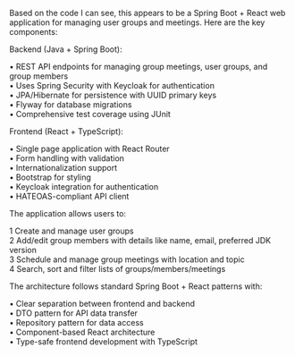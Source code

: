 Based on the code I can see, this appears to be a Spring Boot + React web application for managing user groups and meetings. Here are the key components:                                                           

Backend (Java + Spring Boot):                                                                                                                                                                                       

 • REST API endpoints for managing group meetings, user groups, and group members                                                                                                                                   
 • Uses Spring Security with Keycloak for authentication                                                                                                                                                            
 • JPA/Hibernate for persistence with UUID primary keys                                                                                                                                                             
 • Flyway for database migrations                                                                                                                                                                                   
 • Comprehensive test coverage using JUnit                                                                                                                                                                          

Frontend (React + TypeScript):                                                                                                                                                                                      

 • Single page application with React Router                                                                                                                                                                        
 • Form handling with validation                                                                                                                                                                                    
 • Internationalization support                                                                                                                                                                                     
 • Bootstrap for styling                                                                                                                                                                                            
 • Keycloak integration for authentication                                                                                                                                                                          
 • HATEOAS-compliant API client                                                                                                                                                                                     

The application allows users to:                                                                                                                                                                                    

 1 Create and manage user groups                                                                                                                                                                                    
 2 Add/edit group members with details like name, email, preferred JDK version                                                                                                                                      
 3 Schedule and manage group meetings with location and topic                                                                                                                                                       
 4 Search, sort and filter lists of groups/members/meetings                                                                                                                                                         

The architecture follows standard Spring Boot + React patterns with:                                                                                                                                                

 • Clear separation between frontend and backend                                                                                                                                                                    
 • DTO pattern for API data transfer                                                                                                                                                                                
 • Repository pattern for data access                                                                                                                                                                               
 • Component-based React architecture                                                                                                                                                                               
 • Type-safe frontend development with TypeScript               
